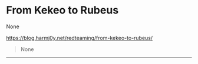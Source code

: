 # From Kekeo to Rubeus

None

https://blog.harmj0y.net/redteaming/from-kekeo-to-rubeus/
<blockquote>
None
</blockquote>

---

